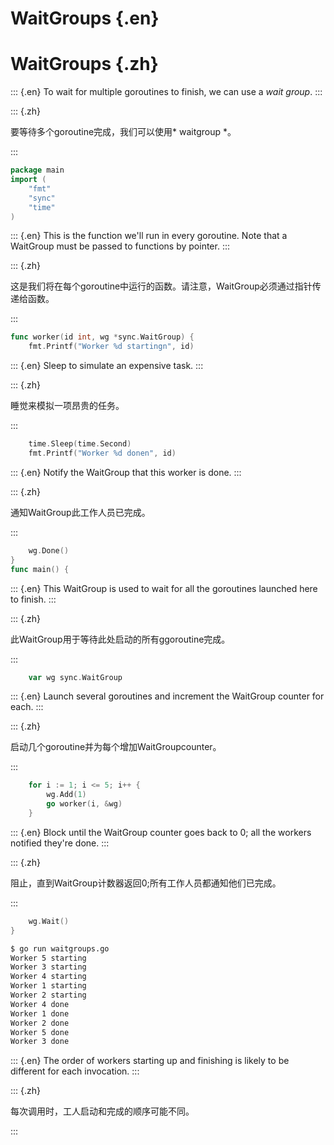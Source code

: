 
# WaitGroups {.en}


# WaitGroups {.zh}


::: {.en}
To wait for multiple goroutines to finish, we can
use a *wait group*.
:::

::: {.zh}

要等待多个goroutine完成，我们可以使用* waitgroup *。

:::


```go
package main
import (
	"fmt"
	"sync"
	"time"
)
```


::: {.en}
This is the function we'll run in every goroutine.
Note that a WaitGroup must be passed to functions by
pointer.
:::

::: {.zh}

这是我们将在每个goroutine中运行的函数。请注意，WaitGroup必须通过指针传递给函数。

:::


```go
func worker(id int, wg *sync.WaitGroup) {
	fmt.Printf("Worker %d startingn", id)
```


::: {.en}
Sleep to simulate an expensive task.
:::

::: {.zh}

睡觉来模拟一项昂贵的任务。

:::


```go
	time.Sleep(time.Second)
	fmt.Printf("Worker %d donen", id)
```


::: {.en}
Notify the WaitGroup that this worker is done.
:::

::: {.zh}

通知WaitGroup此工作人员已完成。

:::


```go
	wg.Done()
}
func main() {
```


::: {.en}
This WaitGroup is used to wait for all the
goroutines launched here to finish.
:::

::: {.zh}

此WaitGroup用于等待此处启动的所有ggoroutine完成。

:::


```go
	var wg sync.WaitGroup
```


::: {.en}
Launch several goroutines and increment the WaitGroup
counter for each.
:::

::: {.zh}

启动几个goroutine并为每个增加WaitGroupcounter。

:::


```go
	for i := 1; i <= 5; i++ {
		wg.Add(1)
		go worker(i, &wg)
	}
```


::: {.en}
Block until the WaitGroup counter goes back to 0;
all the workers notified they're done.
:::

::: {.zh}

阻止，直到WaitGroup计数器返回0;所有工作人员都通知他们已完成。

:::


```go
	wg.Wait()
}
```


```sh
$ go run waitgroups.go
Worker 5 starting
Worker 3 starting
Worker 4 starting
Worker 1 starting
Worker 2 starting
Worker 4 done
Worker 1 done
Worker 2 done
Worker 5 done
Worker 3 done
```


::: {.en}
The order of workers starting up and finishing
is likely to be different for each invocation.
:::

::: {.zh}

每次调用时，工人启动和完成的顺序可能不同。

:::


